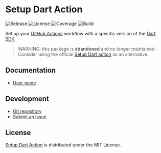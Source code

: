 # Setup Dart Action
![Release](https://flat.badgen.net/badge/action/v2.5.0/blue) ![License](https://flat.badgen.net/badge/license/MIT/blue) ![Coverage](https://flat.badgen.net/coveralls/c/bitbucket/cedx/setup-dart) ![Build](https://flat.badgen.net/github/checks/cedx/setup-dart/main)

Set up your [GitHub Actions](https://github.com/features/actions) workflow with a specific version of the [Dart SDK](https://dart.dev/tools/sdk).

> WARNING: this package is **abandoned** and no longer maintained.  
> Consider using the official [Setup Dart action](https://github.com/dart-lang/setup-dart) as an alternative.

## Documentation
- [User guide](https://github.com/cedx/setup-dart/wiki)

## Development
- [Git repository](https://github.com/cedx/setup-dart)
- [Submit an issue](https://github.com/cedx/setup-dart/issues)

## License
[Setup Dart Action](https://github.com/cedx/setup-dart) is distributed under the MIT License.
